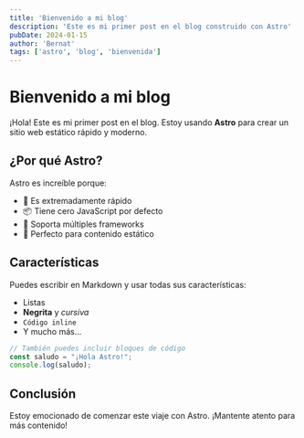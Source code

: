 ```yaml
---
title: 'Bienvenido a mi blog'
description: 'Este es mi primer post en el blog construido con Astro'
pubDate: 2024-01-15
author: 'Bernat'
tags: ['astro', 'blog', 'bienvenida']
---
```


# Bienvenido a mi blog

¡Hola! Este es mi primer post en el blog. Estoy usando **Astro** para crear un sitio web estático rápido y moderno.

## ¿Por qué Astro?

Astro es increíble porque:

- 🚀 Es extremadamente rápido
- 📦 Tiene cero JavaScript por defecto
- 🎨 Soporta múltiples frameworks
- 📝 Perfecto para contenido estático

## Características

Puedes escribir en Markdown y usar todas sus características:

- Listas
- **Negrita** y *cursiva*
- `Código inline`
- Y mucho más...

```javascript
// También puedes incluir bloques de código
const saludo = "¡Hola Astro!";
console.log(saludo);
```

## Conclusión

Estoy emocionado de comenzar este viaje con Astro. ¡Mantente atento para más contenido!

